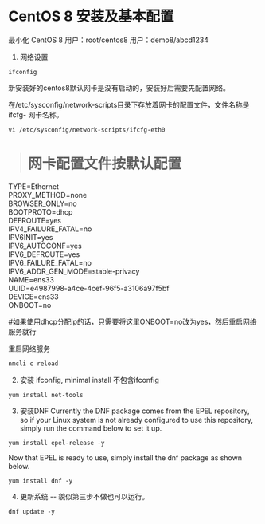 # CentOS 8 安装及基本配置
最小化 CentOS 8
用户：root/centos8
用户：demo8/abcd1234

1. 网络设置
```
ifconfig
```
新安装好的centos8默认网卡是没有启动的，安装好后需要先配置网络。

在/etc/sysconfig/network-scripts目录下存放着网卡的配置文件，文件名称是ifcfg- 网卡名称。
```
vi /etc/sysconfig/network-scripts/ifcfg-eth0
```
> # 网卡配置文件按默认配置
TYPE=Ethernet  
PROXY_METHOD=none  
BROWSER_ONLY=no  
BOOTPROTO=dhcp  
DEFROUTE=yes  
IPV4_FAILURE_FATAL=no  
IPV6INIT=yes  
IPV6_AUTOCONF=yes  
IPV6_DEFROUTE=yes  
IPV6_FAILURE_FATAL=no  
IPV6_ADDR_GEN_MODE=stable-privacy  
NAME=ens33  
UUID=e4987998-a4ce-4cef-96f5-a3106a97f5bf  
DEVICE=ens33  
ONBOOT=no   

#如果使用dhcp分配ip的话，只需要将这里ONBOOT=no改为yes，然后重启网络服务就行  

重启网络服务
```bash
nmcli c reload
```
2. 安装 ifconfig, minimal install 不包含ifconfig
```
yum install net-tools
```

3. 安装DNF
Currently the DNF package comes from the EPEL repository, so if your Linux system is not already configured to use this repository, simply run the command below to set it up.
```
yum install epel-release -y
```
Now that EPEL is ready to use, simply install the dnf package as shown below.
```
yum install dnf -y
```

4. 更新系统  -- 貌似第三步不做也可以运行。
```
dnf update -y
```